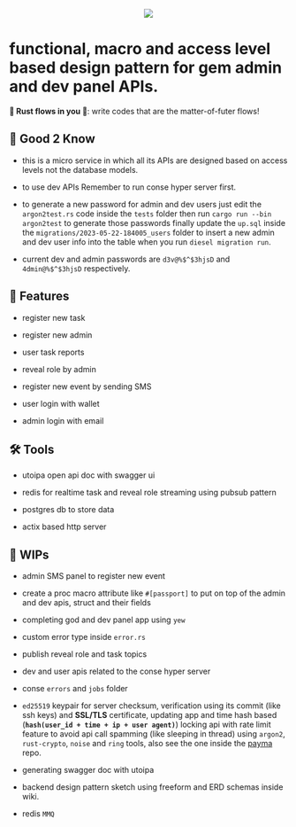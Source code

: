 
<p align="center">
    <img src="https://github.com/wildonion/gem/blob/master/assets/yewrustwasm.avif"
</p>

# functional, macro and access level based design pattern for gem admin and dev panel APIs.

**🦀 Rust flows in you 🌊**: write codes that are the matter-of-futer flows!

## 🧐 Good 2 Know

* this is a micro service in which all its APIs are designed based on access levels not the database models. 

* to use dev APIs Remember to run conse hyper server first.

* to generate a new password for admin and dev users just edit the `argon2test.rs` code inside the `tests` folder then run ```cargo run --bin argon2test``` to generate those passwords finally update the `up.sql` inside the `migrations/2023-05-22-184005_users` folder to insert a new admin and dev user info into the table when you run ```diesel migration run```. 

* current dev and admin passwords are `d3v@%$^$3hjsD` and `4dmin@%$^$3hjsD` respectively.

## 🍟 Features

* register new task 

* register new admin

* user task reports

* reveal role by admin

* register new event by sending SMS

* user login with wallet

* admin login with email

## 🛠️ Tools

* utoipa open api doc with swagger ui

* redis for realtime task and reveal role streaming using pubsub pattern

* postgres db to store data

* actix based http server

## 🚧 WIPs

* admin SMS panel to register new event

* create a proc macro attribute like `#[passport]` to put on top of the admin and dev apis, struct and their fields

* completing god and dev panel app using `yew`

* custom error type inside `error.rs`

* publish reveal role and task topics  

* dev and user apis related to the conse hyper server 

* conse `errors` and `jobs` folder

* `ed25519` keypair for server checksum, verification using its commit (like ssh keys) and **SSL/TLS** certificate, updating app and time hash based (**`hash(user_id + time + ip + user agent)`**) locking api with rate limit feature to avoid api call spamming (like sleeping in thread) using `argon2`, `rust-crypto`, `noise` and `ring` tools, also see the one inside the [payma](https://github.com/wildonion/payma) repo.

* generating swagger doc with utoipa 

* backend design pattern sketch using freeform and ERD schemas inside wiki.

* redis `MMQ`